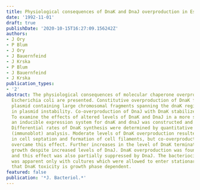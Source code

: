 ```yaml
---
title: Physiological consequences of DnaK and DnaJ overproduction in Escherichia coli
date: '1992-11-01'
draft: true
publishDate: '2020-10-15T16:27:09.156242Z'
authors:
- J Ory
- P Blum
- J Ory
- J Bauernfeind
- J Krska
- P Blum
- J Bauernfeind
- J Krska
publication_types:
- '2'
abstract: The physiological consequences of molecular chaperone overproduction in
  Escherichia coli are presented. Constitutive overproduction of DnaK from a multicopy
  plasmid containing large chromosomal fragments spanning the dnaK region resulted
  in plasmid instability. Co-overproduction of DnaJ with DnaK stabilized plasmid levels.
  To examine the effects of altered levels of DnaK and DnaJ in a more specific manner,
  an inducible expression system for dnaK and dnaJ was constructed and characterized.
  Differential rates of DnaK synthesis were determined by quantitative Western blot
  (immunoblot) analysis. Moderate levels of DnaK overproduction resulted in a defect
  in cell septation and formation of cell filaments, but co-overproduction of DnaJ
  overcame this effect. Further increases in the level of DnaK terminated culture
  growth despite increased levels of DnaJ. DnaK overproduction was found to be bacteriocidal,
  and this effect was also partially suppressed by DnaJ. The bacteriocidal effect
  was apparent only with cultures which were allowed to enter stationary phase, indicating
  that DnaK toxicity is growth phase dependent.
featured: false
publication: '*J. Bacteriol.*'
---
```



